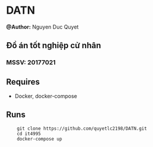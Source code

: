# DATN

**@Author:** Nguyen Duc Quyet

## Đồ án tốt nghiệp cử nhân
### MSSV: 20177021

## Requires
- Docker, docker-compose

## Runs
        git clone https://github.com/quyetlc2198/DATN.git
        cd it4995
        docker-compose up
